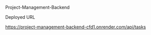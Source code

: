
Project-Management-Backend

Deployed URL

https://project-management-backend-cfd1.onrender.com/api/tasks
